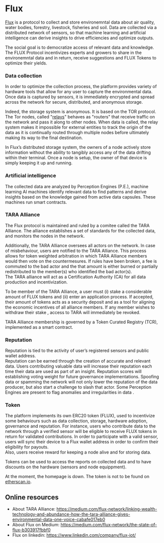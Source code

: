 # Flux 

[Flux](https://www.fluxtoken.io/) is a protocol to collect and store environemntal data about air quality, water bodies, forestry, livestock, fisheries and  soil. Data are collected via a distributed network of sensors, so that machine learning and artificial intelligence can derive insights to drive efficiencies and optimize outputs.  

The social goal is to democratize access of relevant data and knowledge. The FLUX Protocol incentivizes experts  and growers to share in the environemntal data and in return, receive suggestions  and FLUX Tokens to optimize their yields.

### Data collection
In order to optimize  the collection process, the platform provides variety of  hardware tools that allow for any user to  capture the environmental data.  Once data is captured by  sensors, it is immediately encrypted and spread across the  network for secure, distributed, and anonymous storage.

Indeed, the  storage system is  anonymous. It is based on the TOR protocol. The Tor nodes, called "[relays](https://www.eff.org/torchallenge/what-is-tor.html)"  behaves as "routers" that receive traffic on the network and pass it along to other nodes. When data is called, the relay system makes it impossible for external entities to track the origin of the data as it is continually routed through multiple nodes before ultimately making its way to the final destination. 
 
In Flux’s distributed storage system, the owners of a node  actively store information  without the ability to tangibly access any of the data  drifting within their terminal.  Once a node  is setup, the owner of that device is simply keeping it up and running.  

### Artificial intelligence
The collected data are analyzed by  Perception Engines (P.E.),  machine learning AI machines  identify relevant data to find patterns and  derive insights based on the knowledge gained from active data capsules. These machines run  smart contracts.

### TARA Alliance
The Flux protocol is maintained and ruled by a comitee called the TARA Alliance. The alliance  establishes  a set of standards for  the collected  data, and   monitors  the nodes in the network.

Additionally, the TARA Alliance oversees all actors on the network. In case of misbehaviour, users are notified to the TARA Alliance. This process allows for token weighted arbitration in which TARA Alliance members would then vote on the countermesures. If rules have been broken, a fee is commuted to the bad actor and the that amount is either  burned or partially redistributed to the member(s) who identified the bad actor(s).   
The TARA alliance  will act as a Certification Authority (CA) for all data  production and incentivization.

To be member of the TARA Alliance, a  user must (i) stake  a considerable amount of FLUX tokens and (ii) enter an application process. If accepted, their amount of tokens acts as a security deposit and as a tool for aligning the economic incentives of all alliance members. If any member wishes to withdraw their stake , access to TARA will immediately be revoked. 

TARA Alliance membership is governed by a Token Curated Registry  (TCR), implemented as a smart contract. 

### Reputation 
Reputation is tied to the activity of user’s registered sensors and public wallet address.  
Reputation can be earned through the creation of accurate and relevant data. Users  contributing valuable data will increase their reputation each time their data are used as  part of an insight. Reputation scores will establishing voting weight for future governance  implementations.
Spoofing data  or spamming the network will not only lower the reputation of the data producer, but  also start a challenge to slash that actor. 
Some Perception Engines are present  to flag anomalies and irregularities in data .

### Token
The platform implements its own ERC20 token (FLUX),  used to incentivize some behaviours such as  data collection, storage, hardware adoption, governance and reputation. 
For instance, users who contribute data to the network through a verified sensor will be eligible to receive FLUX 
tokens in return for validated contributions. In order to participate with a valid sensor, users will 
sync their  device to a Flux wallet address in order to confirm their eligibility for payouts.  
Also, users receive reward for keeping a node alive and for storing  data. 

Tokens can be  used to access the reports on collected data and  to have discounts on the hardware (sensors and node equippment). 


At the moment, the homepage is down. The token is not to be found on [etherscan.io](https://etherscan.io/tokens).

## Online resources
* About TARA Alliance: https://medium.com/flux-network/linking-wealth-technology-and-abundance-how-the-tara-alliance-gives-environmental-data-one-voice-cabafe017eb0
* About Flux on Medium: https://medium.com/flux-network/the-state-of-flux-b303917fbbf0
* Flux on linkedin: https://www.linkedin.com/company/flux-iot/
